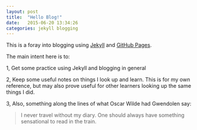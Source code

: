 ```yaml
---
layout: post
title:  "Hello Blog!"
date:   2015-06-20 13:34:26
categories: jekyll blogging
---
```

This is a foray into blogging using [Jekyll][jekyll] and [GitHub Pages][github].

The main intent here is to:

1, Get some practice using Jekyll and blogging in general

2, Keep some useful notes on things I look up and learn. This is for my own reference,
but may also prove useful for other learners looking up the same things I did.

3, Also, something along the lines of what Oscar Wilde had Gwendolen say:

>I never travel without my diary. One should always have something sensational to read in the train.

[jekyll]:      http://jekyllrb.com
[jekyll-gh]:   https://github.com/jekyll/jekyll
[jekyll-help]: https://github.com/jekyll/jekyll-help
[github]:      https://pages.github.com/
